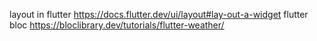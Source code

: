 layout in flutter
https://docs.flutter.dev/ui/layout#lay-out-a-widget
flutter bloc
https://bloclibrary.dev/tutorials/flutter-weather/